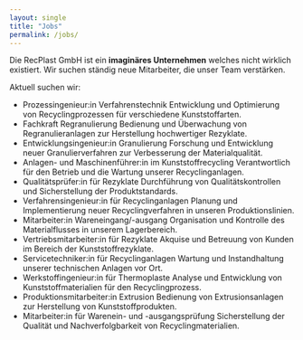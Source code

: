 ```yaml
---
layout: single
title: "Jobs"
permalink: /jobs/
---
```


Die RecPlast GmbH ist ein **imaginäres Unternehmen** welches nicht wirklich existiert. Wir suchen ständig neue Mitarbeiter, die unser Team verstärken.

Aktuell suchen wir:

* Prozessingenieur:in Verfahrenstechnik
  Entwicklung und Optimierung von Recyclingprozessen für verschiedene Kunststoffarten.
* Fachkraft Regranulierung
  Bedienung und Überwachung von Regranulieranlagen zur Herstellung hochwertiger Rezyklate.
* Entwicklungsingenieur:in Granulierung
  Forschung und Entwicklung neuer Granulierverfahren zur Verbesserung der Materialqualität.
* Anlagen- und Maschinenführer:in im Kunststoffrecycling
  Verantwortlich für den Betrieb und die Wartung unserer Recyclinganlagen.
* Qualitätsprüfer:in für Rezyklate
  Durchführung von Qualitätskontrollen und Sicherstellung der Produktstandards.
* Verfahrensingenieur:in für Recyclinganlagen
  Planung und Implementierung neuer Recyclingverfahren in unseren Produktionslinien.
* Mitarbeiter:in Wareneingang/-ausgang
  Organisation und Kontrolle des Materialflusses in unserem Lagerbereich.
* Vertriebsmitarbeiter:in für Rezyklate
  Akquise und Betreuung von Kunden im Bereich der Kunststoffrezyklate.
* Servicetechniker:in für Recyclinganlagen
  Wartung und Instandhaltung unserer technischen Anlagen vor Ort.
* Werkstoffingenieur:in für Thermoplaste
  Analyse und Entwicklung von Kunststoffmaterialien für den Recyclingprozess.
* Produktionsmitarbeiter:in Extrusion
  Bedienung von Extrusionsanlagen zur Herstellung von Kunststoffprodukten.
* Mitarbeiter:in für Warenein- und -ausgangsprüfung
  Sicherstellung der Qualität und Nachverfolgbarkeit von Recyclingmaterialien.

